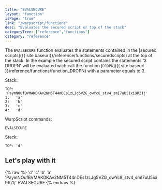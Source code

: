 ```yaml
---
title: "EVALSECURE"
layout: "function"
isPage: "true"
link: "/warpscript/functions"
desc: "Evaluates the secured script on top of the stack"
categoryTree: ["reference","functions"]
category: "reference"
---
```

 

The `EVALSECURE` function evaluates the statements contained in the [secured scripts]({{ site.baseurl}}/reference/functions/securedscripts) at the top of the stack.
In the example the secured script contains the statements '3 DROPN' will be evaluated wich call the function [`DROPN`]({{ site.baseurl }}/reference/functions/function_DROPN) with a parameter equals to 3. 

Stack:

    
    TOP: 'PaymNOufBVMAKDKAv2NM5T44nDEs1zLJg5VZG_owYc8_stv4_smI7uU5ixi9RZIj'
    1:   'a'
    2:   'b'
    3:   'c'
    4:   'd'

WarpScript commands:
    
    EVALSECURE

Stack:

    
    TOP: 'd'


## Let's play with it ##

{% raw %}
<warp10-warpscript-widget backend="{{backend}}"  exec-endpoint="{{execEndpoint}}">'d' 'c' 'b' 'a' 
'PaymNOufBVMAKDKAv2NM5T44nDEs1zLJg5VZG_owYc8_stv4_smI7uU5ixi9RZIj'
EVALSECURE
</warp10-warpscript-widget>
{% endraw %}
